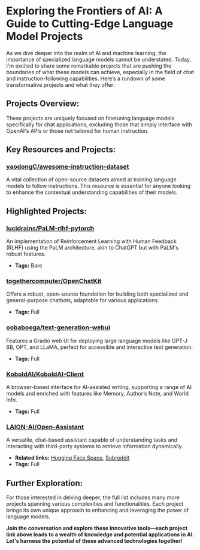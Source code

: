 # Exploring the Frontiers of AI: A Guide to Cutting-Edge Language Model Projects

As we dive deeper into the realm of AI and machine learning, the importance of specialized language models cannot be understated. Today, I'm excited to share some remarkable projects that are pushing the boundaries of what these models can achieve, especially in the field of chat and instruction-following capabilities. Here’s a rundown of some transformative projects and what they offer:

## Projects Overview:
These projects are uniquely focused on finetuning language models specifically for chat applications, excluding those that simply interface with OpenAI's APIs or those not tailored for human instruction.

## Key Resources and Projects:

### [yaodongC/awesome-instruction-dataset](https://github.com/yaodongC/awesome-instruction-dataset)
A vital collection of open-source datasets aimed at training language models to follow instructions. This resource is essential for anyone looking to enhance the contextual understanding capabilities of their models.

## Highlighted Projects:

### [lucidrains/PaLM-rlhf-pytorch](https://github.com/lucidrains/PaLM-rlhf-pytorch)
An implementation of Reinforcement Learning with Human Feedback (RLHF) using the PaLM architecture, akin to ChatGPT but with PaLM's robust features.
- **Tags:** Bare

### [togethercomputer/OpenChatKit](https://github.com/togethercomputer/OpenChatKit)
Offers a robust, open-source foundation for building both specialized and general-purpose chatbots, adaptable for various applications.
- **Tags:** Full

### [oobabooga/text-generation-webui](https://github.com/oobabooga/text-generation-webui)
Features a Gradio web UI for deploying large language models like GPT-J 6B, OPT, and LLaMA, perfect for accessible and interactive text generation.
- **Tags:** Full

### [KoboldAI/KoboldAI-Client](https://github.com/KoboldAI/KoboldAI-Client)
A browser-based interface for AI-assisted writing, supporting a range of AI models and enriched with features like Memory, Author’s Note, and World Info.
- **Tags:** Full

### [LAION-AI/Open-Assistant](https://github.com/LAION-AI/Open-Assistant)
A versatile, chat-based assistant capable of understanding tasks and interacting with third-party systems to retrieve information dynamically.
- **Related links:** [Hugging Face Space](https://huggingface.co/OpenAssistant), [Subreddit](https://www.reddit.com/r/OpenAssistant/)
- **Tags:** Full

## Further Exploration:
For those interested in delving deeper, the full list includes many more projects spanning various complexities and functionalities. Each project brings its own unique approach to enhancing and leveraging the power of language models.

**Join the conversation and explore these innovative tools—each project link above leads to a wealth of knowledge and potential applications in AI. Let's harness the potential of these advanced technologies together!**
